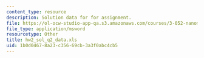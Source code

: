 ```yaml
---
content_type: resource
description: Solution data for for assignment.
file: https://ol-ocw-studio-app-qa.s3.amazonaws.com/courses/3-052-nanomechanics-of-materials-and-biomaterials-spring-2007/1b0d04678a23c35669cb3a3f0abc4cb5_hw2_sol_q2_data.xls
file_type: application/msword
resourcetype: Other
title: hw2_sol_q2_data.xls
uid: 1b0d0467-8a23-c356-69cb-3a3f0abc4cb5
---
```

